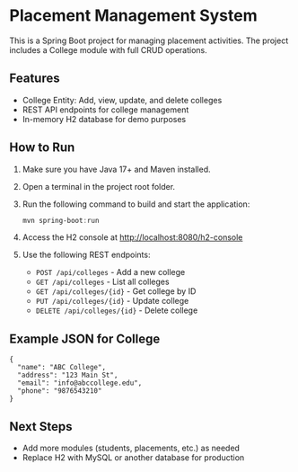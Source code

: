 # Placement Management System

This is a Spring Boot project for managing placement activities. The project includes a College module with full CRUD operations.

## Features
- College Entity: Add, view, update, and delete colleges
- REST API endpoints for college management
- In-memory H2 database for demo purposes

## How to Run
1. Make sure you have Java 17+ and Maven installed.
2. Open a terminal in the project root folder.
3. Run the following command to build and start the application:
   
   ```powershell
   mvn spring-boot:run
   ```
4. Access the H2 console at [http://localhost:8080/h2-console](http://localhost:8080/h2-console)
5. Use the following REST endpoints:
   - `POST /api/colleges` - Add a new college
   - `GET /api/colleges` - List all colleges
   - `GET /api/colleges/{id}` - Get college by ID
   - `PUT /api/colleges/{id}` - Update college
   - `DELETE /api/colleges/{id}` - Delete college

## Example JSON for College
```
{
  "name": "ABC College",
  "address": "123 Main St",
  "email": "info@abccollege.edu",
  "phone": "9876543210"
}
```

## Next Steps
- Add more modules (students, placements, etc.) as needed
- Replace H2 with MySQL or another database for production

